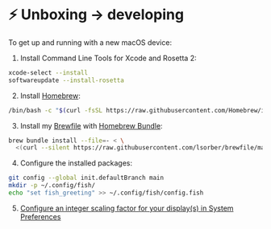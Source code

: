 # ⚡️ Unboxing → developing

To get up and running with a new macOS device:

1. Install Command Line Tools for Xcode and Rosetta 2:
```bash
xcode-select --install
softwareupdate --install-rosetta
```
2. Install [Homebrew](https://brew.sh/):
```bash
/bin/bash -c "$(curl -fsSL https://raw.githubusercontent.com/Homebrew/install/HEAD/install.sh)"
```
3. Install my [Brewfile](Brewfile) with [Homebrew Bundle](https://github.com/Homebrew/homebrew-bundle):
```bash
brew bundle install --file=- < \
  <(curl --silent https://raw.githubusercontent.com/lsorber/brewfile/main/Brewfile)
```
4. Configure the installed packages:
```bash
git config --global init.defaultBranch main
mkdir -p ~/.config/fish/
echo "set fish_greeting" >> ~/.config/fish/config.fish
```
5. [Configure an integer scaling factor for your display(s) in System Preferences](https://tonsky.me/blog/monitors/)
